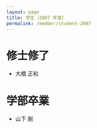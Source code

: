 ```yaml
---
layout: page
title: 学生（2007 年度）
permalink: /member/student-2007
---
```


# 修士修了
- 大橋 正和
# 学部卒業
- 山下 剛